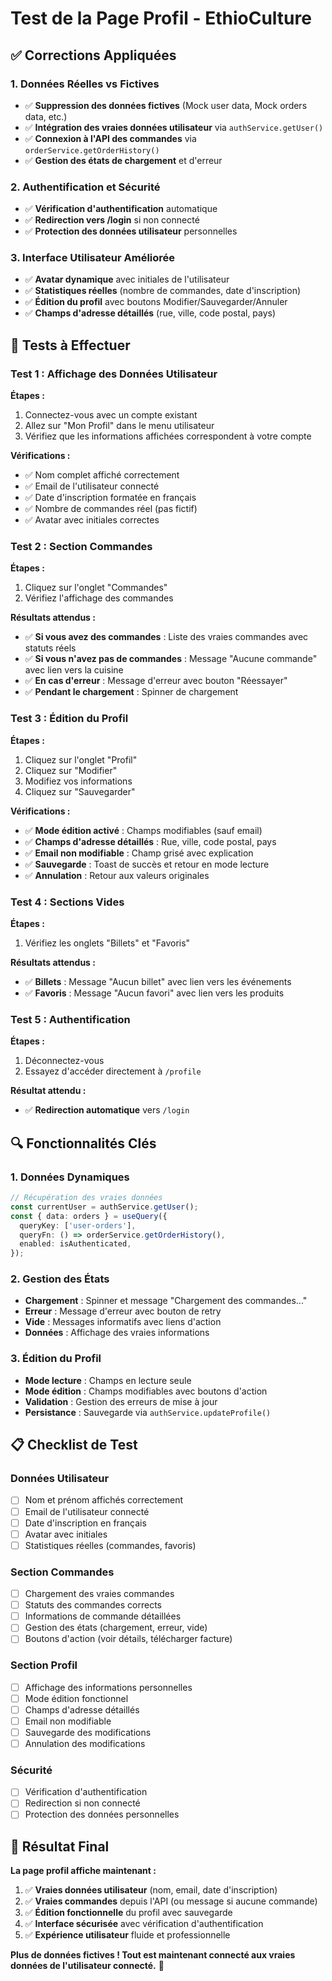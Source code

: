 # Test de la Page Profil - EthioCulture

## ✅ **Corrections Appliquées**

### **1. Données Réelles vs Fictives**
- ✅ **Suppression des données fictives** (Mock user data, Mock orders data, etc.)
- ✅ **Intégration des vraies données utilisateur** via `authService.getUser()`
- ✅ **Connexion à l'API des commandes** via `orderService.getOrderHistory()`
- ✅ **Gestion des états de chargement** et d'erreur

### **2. Authentification et Sécurité**
- ✅ **Vérification d'authentification** automatique
- ✅ **Redirection vers /login** si non connecté
- ✅ **Protection des données utilisateur** personnelles

### **3. Interface Utilisateur Améliorée**
- ✅ **Avatar dynamique** avec initiales de l'utilisateur
- ✅ **Statistiques réelles** (nombre de commandes, date d'inscription)
- ✅ **Édition du profil** avec boutons Modifier/Sauvegarder/Annuler
- ✅ **Champs d'adresse détaillés** (rue, ville, code postal, pays)

## 🧪 **Tests à Effectuer**

### **Test 1 : Affichage des Données Utilisateur**

**Étapes :**
1. Connectez-vous avec un compte existant
2. Allez sur "Mon Profil" dans le menu utilisateur
3. Vérifiez que les informations affichées correspondent à votre compte

**Vérifications :**
- ✅ Nom complet affiché correctement
- ✅ Email de l'utilisateur connecté
- ✅ Date d'inscription formatée en français
- ✅ Nombre de commandes réel (pas fictif)
- ✅ Avatar avec initiales correctes

### **Test 2 : Section Commandes**

**Étapes :**
1. Cliquez sur l'onglet "Commandes"
2. Vérifiez l'affichage des commandes

**Résultats attendus :**
- ✅ **Si vous avez des commandes** : Liste des vraies commandes avec statuts réels
- ✅ **Si vous n'avez pas de commandes** : Message "Aucune commande" avec lien vers la cuisine
- ✅ **En cas d'erreur** : Message d'erreur avec bouton "Réessayer"
- ✅ **Pendant le chargement** : Spinner de chargement

### **Test 3 : Édition du Profil**

**Étapes :**
1. Cliquez sur l'onglet "Profil"
2. Cliquez sur "Modifier"
3. Modifiez vos informations
4. Cliquez sur "Sauvegarder"

**Vérifications :**
- ✅ **Mode édition activé** : Champs modifiables (sauf email)
- ✅ **Champs d'adresse détaillés** : Rue, ville, code postal, pays
- ✅ **Email non modifiable** : Champ grisé avec explication
- ✅ **Sauvegarde** : Toast de succès et retour en mode lecture
- ✅ **Annulation** : Retour aux valeurs originales

### **Test 4 : Sections Vides**

**Étapes :**
1. Vérifiez les onglets "Billets" et "Favoris"

**Résultats attendus :**
- ✅ **Billets** : Message "Aucun billet" avec lien vers les événements
- ✅ **Favoris** : Message "Aucun favori" avec lien vers les produits

### **Test 5 : Authentification**

**Étapes :**
1. Déconnectez-vous
2. Essayez d'accéder directement à `/profile`

**Résultat attendu :**
- ✅ **Redirection automatique** vers `/login`

## 🔍 **Fonctionnalités Clés**

### **1. Données Dynamiques**
```typescript
// Récupération des vraies données
const currentUser = authService.getUser();
const { data: orders } = useQuery({
  queryKey: ['user-orders'],
  queryFn: () => orderService.getOrderHistory(),
  enabled: isAuthenticated,
});
```

### **2. Gestion des États**
- **Chargement** : Spinner et message "Chargement des commandes..."
- **Erreur** : Message d'erreur avec bouton de retry
- **Vide** : Messages informatifs avec liens d'action
- **Données** : Affichage des vraies informations

### **3. Édition du Profil**
- **Mode lecture** : Champs en lecture seule
- **Mode édition** : Champs modifiables avec boutons d'action
- **Validation** : Gestion des erreurs de mise à jour
- **Persistance** : Sauvegarde via `authService.updateProfile()`

## 📋 **Checklist de Test**

### **Données Utilisateur**
- [ ] Nom et prénom affichés correctement
- [ ] Email de l'utilisateur connecté
- [ ] Date d'inscription en français
- [ ] Avatar avec initiales
- [ ] Statistiques réelles (commandes, favoris)

### **Section Commandes**
- [ ] Chargement des vraies commandes
- [ ] Statuts des commandes corrects
- [ ] Informations de commande détaillées
- [ ] Gestion des états (chargement, erreur, vide)
- [ ] Boutons d'action (voir détails, télécharger facture)

### **Section Profil**
- [ ] Affichage des informations personnelles
- [ ] Mode édition fonctionnel
- [ ] Champs d'adresse détaillés
- [ ] Email non modifiable
- [ ] Sauvegarde des modifications
- [ ] Annulation des modifications

### **Sécurité**
- [ ] Vérification d'authentification
- [ ] Redirection si non connecté
- [ ] Protection des données personnelles

## 🎯 **Résultat Final**

**La page profil affiche maintenant :**
1. ✅ **Vraies données utilisateur** (nom, email, date d'inscription)
2. ✅ **Vraies commandes** depuis l'API (ou message si aucune commande)
3. ✅ **Édition fonctionnelle** du profil avec sauvegarde
4. ✅ **Interface sécurisée** avec vérification d'authentification
5. ✅ **Expérience utilisateur** fluide et professionnelle

**Plus de données fictives ! Tout est maintenant connecté aux vraies données de l'utilisateur connecté.** 🎉



































